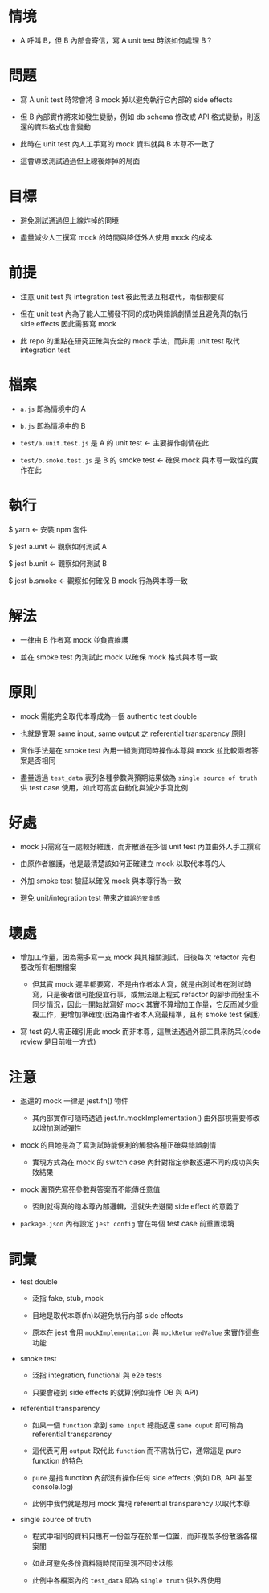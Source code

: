 # 情境

  - A 呼叫 B，但 B 內部會寄信，寫 A unit test 時該如何處理 B？

# 問題

  - 寫 A unit test 時常會將 B mock 掉以避免執行它內部的 side effects

  - 但 B 內部實作將來如發生變動，例如 db schema 修改或 API 格式變動，則返還的資料格式也會變動

  - 此時在 unit test 內人工手寫的 mock 資料就與 B 本尊不一致了

  - 這會導致測試通過但上線後炸掉的局面

# 目標

  - 避免測試通過但上線炸掉的冏境

  - 盡量減少人工撰寫 mock 的時間與降低外人使用 mock 的成本

# 前提

  - 注意 unit test 與 integration test 彼此無法互相取代，兩個都要寫

  - 但在 unit test 內為了能人工觸發不同的成功與錯誤劇情並且避免真的執行 side effects 因此需要寫 mock

  - 此 repo 的重點在研究正確與安全的 mock 手法，而非用 unit test 取代 integration test

# 檔案

  - `a.js` 即為情境中的 A

  - `b.js` 即為情境中的 B

  - `test/a.unit.test.js` 是 A 的 unit test ← 主要操作劇情在此

  - `test/b.smoke.test.js` 是 B 的 smoke test ← 確保 mock 與本尊一致性的實作在此

# 執行

  $ yarn          ← 安裝 npm 套件

  $ jest a.unit   ← 觀察如何測試 A

  $ jest b.unit   ← 觀察如何測試 B

  $ jest b.smoke  ← 觀察如何確保 B mock 行為與本尊一致

# 解法

  - 一律由 B 作者寫 mock 並負責維護

  - 並在 smoke test 內測試此 mock 以確保 mock 格式與本尊一致

# 原則

  - mock 需能完全取代本尊成為一個 authentic test double

  - 也就是實現 same input, same output 之 referential transparency 原則

  - 實作手法是在 smoke test 內用一組測資同時操作本尊與 mock 並比較兩者答案是否相同

  - 盡量透過 `test_data` 表列各種參數與預期結果做為 `single source of truth` 供 test case 使用，如此可高度自動化與減少手寫比例

# 好處

  - mock 只需寫在一處較好維護，而非散落在多個 unit test 內並由外人手工撰寫

  - 由原作者維護，他是最清楚該如何正確建立 mock 以取代本尊的人

  - 外加 smoke test 驗証以確保 mock 與本尊行為一致

  - 避免 unit/integration test 帶來之`錯誤的安全感`

# 壞處

  - 增加工作量，因為需多寫一支 mock 與其相關測試，日後每次 refactor 完也要改所有相關檔案

    - 但其實 mock 遲早都要寫，不是由作者本人寫，就是由測試者在測試時寫，只是後者很可能便宜行事，或無法跟上程式 refactor 的腳步而發生不同步情況，因此一開始就寫好 mock 其實不算增加工作量，它反而減少重複工作，更增加準確度(因為由作者本人寫最精準，且有 smoke test 保護)

  - 寫 test 的人需正確引用此 mock 而非本尊，這無法透過外部工具來防呆(code review 是目前唯一方式)

# 注意

  - 返還的 mock 一律是 jest.fn() 物件

    - 其內部實作可隨時透過 jest.fn.mockImplementation() 由外部視需要修改以增加測試彈性

  - mock 的目地是為了寫測試時能便利的觸發各種正確與錯誤劇情

    - 實現方式為在 mock 的 switch case 內針對指定參數返還不同的成功與失敗結果

  - mock 裏預先寫死參數與答案而不能傳任意值

    - 否則就得真的跑本尊內部邏輯，這就失去避開 side effect 的意義了

  - `package.json` 內有設定 `jest config` 會在每個 test case 前重置環境

# 詞彙

  - test double

    - 泛指 fake, stub, mock

    - 目地是取代本尊(fn)以避免執行內部 side effects

    - 原本在 jest 會用 `mockImplementation` 與 `mockReturnedValue` 來實作這些功能

  - smoke test

    - 泛指 integration, functional 與 e2e tests

    - 只要會碰到 side effects 的就算(例如操作 DB 與 API)

  - referential transparency

    - 如果一個 `function` 拿到 `same input` 總能返還 `same ouput` 即可稱為 referential transparency

    - 這代表可用 `output` 取代此 `function` 而不需執行它，通常這是 pure function 的特色

    - `pure` 是指 function 內部沒有操作任何 side effects (例如 DB, API 甚至 console.log)

    - 此例中我們就是想用 mock 實現 referential transparency 以取代本尊

  - single source of truth

    - 程式中相同的資料只應有一份並存在於單一位置，而非複製多份散落各檔案間

    - 如此可避免多份資料隨時間而呈現不同步狀態

    - 此例中各檔案內的 `test_data` 即為 `single truth` 供外界使用
